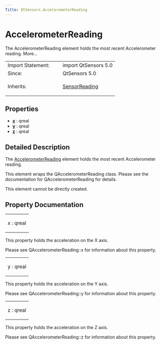 ```yaml
---
Title: QtSensors.AccelerometerReading
---
```

        
AccelerometerReading
====================

<span class="subtitle"></span>
The AccelerometerReading element holds the most recent Accelerometer reading. More...

<table>
<colgroup>
<col width="50%" />
<col width="50%" />
</colgroup>
<tbody>
<tr class="odd">
<td>Import Statement:</td>
<td>import QtSensors 5.0</td>
</tr>
<tr class="even">
<td>Since:</td>
<td>QtSensors 5.0</td>
</tr>
<tr class="odd">
<td>Inherits:</td>
<td><p><a href="QtSensors.SensorReading.md">SensorReading</a></p></td>
</tr>
</tbody>
</table>

<span id="properties"></span>
Properties
----------

-   ****[x](#x-prop)**** : qreal
-   ****[y](#y-prop)**** : qreal
-   ****[z](#z-prop)**** : qreal

<span id="details"></span>
Detailed Description
--------------------

The [AccelerometerReading](index.html) element holds the most recent Accelerometer reading.

This element wraps the QAccelerometerReading class. Please see the documentation for QAccelerometerReading for details.

This element cannot be directly created.

Property Documentation
----------------------

<table>
<colgroup>
<col width="100%" />
</colgroup>
<tbody>
<tr class="odd">
<td><p><span id="x-prop"></span><span class="name">x</span> : <span class="type">qreal</span></p></td>
</tr>
</tbody>
</table>

This property holds the acceleration on the X axis.

Please see QAccelerometerReading::x for information about this property.

<table>
<colgroup>
<col width="100%" />
</colgroup>
<tbody>
<tr class="odd">
<td><p><span id="y-prop"></span><span class="name">y</span> : <span class="type">qreal</span></p></td>
</tr>
</tbody>
</table>

This property holds the acceleration on the Y axis.

Please see QAccelerometerReading::y for information about this property.

<table>
<colgroup>
<col width="100%" />
</colgroup>
<tbody>
<tr class="odd">
<td><p><span id="z-prop"></span><span class="name">z</span> : <span class="type">qreal</span></p></td>
</tr>
</tbody>
</table>

This property holds the acceleration on the Z axis.

Please see QAccelerometerReading::z for information about this property.


